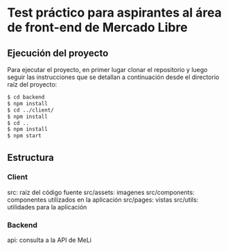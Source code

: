 Test práctico para aspirantes al área de front-end de Mercado Libre
==============

## Ejecución del proyecto

Para ejecutar el proyecto, en primer lugar clonar el repositorio y luego seguir las instrucciones que se detallan a continuación desde el directorio raíz del proyecto:

```bash
$ cd backend
$ npm install
$ cd ../client/
$ npm install
$ cd ..
$ npm install
$ npm start
```

## Estructura

### Client

src: raíz del código fuente
src/assets: imagenes
src/components: componentes utilizados en la aplicación
src/pages: vistas
src/utils: utilidades para la aplicación

### Backend

api: consulta a la API de MeLi